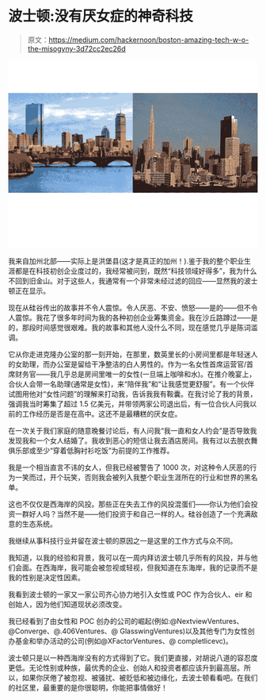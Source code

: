# 波士顿:没有厌女症的神奇科技

> 原文：<https://medium.com/hackernoon/boston-amazing-tech-w-o-the-misogyny-3d72cc2ec26d>

![](img/0eda6749b67c294af44cdb03339ecedd.png)

我来自加州北部——实际上是洪堡县(这才是真正的加州！).鉴于我的整个职业生涯都是在科技初创企业度过的，我经常被问到，既然“科技领域好得多”，我为什么不回到旧金山。对于这些人，我通常有一个非常未经过滤的回应——显然我的波士顿正在显示。

现在从硅谷传出的故事并不令人震惊。令人厌恶、不安、愤怒——是的——但不令人震惊。我花了很多年时间为我的各种初创企业筹集资金。我在沙丘路蹲过——是的，那段时间感觉很艰难。我的故事和其他人没什么不同，现在感觉几乎是陈词滥调。

它从你走进克隆办公室的那一刻开始，在那里，数英里长的小房间里都是年轻迷人的女助理，而办公室是留给干净整洁的白人男性的。作为一名女性首席运营官/首席财务官——我几乎总是房间里唯一的女性(一旦端上咖啡和水)。在推介晚宴上，合伙人会带一名助理(通常是女性)，来“陪伴我”和“让我感觉更舒服”。有一个伙伴试图用他对“女性问题”的理解来打动我，告诉我我有鞍囊。在我讨论了我的背景，强调我当时筹集了超过 1.5 亿美元，并带领两家公司退出后，有一位合伙人问我以前的工作经历是否是在高中。这还不是最糟糕的厌女症。

在一次关于我们家庭的随意晚餐讨论后，有人问我“我一直和女人约会”是否导致我发现我和一个女人结婚了。我收到恶心的短信让我去酒店房间。我有过以去脱衣舞俱乐部或至少“穿着低胸衬衫吃饭”为前提的工作推荐。

我是一个相当直言不讳的女人，但我已经被警告了 1000 次，对这种令人厌恶的行为一笑而过，开个玩笑，否则我会被列入我整个职业生涯所在的行业和世界的黑名单。

这也不仅仅是西海岸的风投。那些正在失去工作的风投混蛋们——你认为他们会投资一群好人吗？当然不是——他们投资于和自己一样的人。硅谷创造了一个充满敌意的生态系统。

我继续从事科技行业并留在波士顿的原因之一是这里的工作方式与众不同。

我知道，以我的经验和背景，我可以在一周内拜访波士顿几乎所有的风投，并与他们会面。在西海岸，我可能会被忽视或轻视，但我知道在东海岸，我的记录而不是我的性别是决定性因素。

我看到波士顿的一家又一家公司齐心协力地引入女性或 POC 作为合伙人、eir 和创始人，因为他们知道现状必须改变。

我已经看到了由女性和 POC 创办的公司的崛起(例如:@NextviewVentures、@Converge、@.406Ventures、@ GlasswingVentures)以及其他专门为女性创办基金和举办活动的公司(例如@XFactorVentures、@ completlicevc)。

波士顿只是以一种西海岸没有的方式得到了它。我们更直接，对胡说八道的容忍度更低。无论性别或种族，最优秀的企业、创始人和投资者都应该升到最高层。所以，如果你厌倦了被忽视、被骚扰、被贬低和被边缘化，去波士顿看看吧。在我们的社区里，最重要的是你很聪明，你能把事情做好！